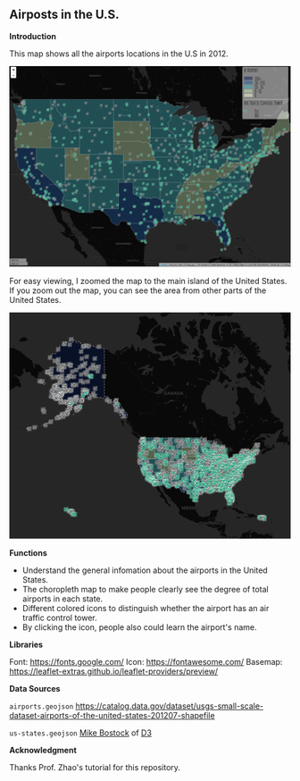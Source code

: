 <h2>Airposts in the U.S.</h2>

<b>Introduction</b>
<p>This map shows all the airports locations in the U.S in 2012.</p>

![](img/image1.png)

For easy viewing, I zoomed the map to the main island of the United States. If you zoom out the map, you can see the area from other parts of the United States.

![](img/image2.png)

<b>Functions</b>

* Understand the general infomation about the airports in the United States.
* The choropleth map to make people clearly see the degree of total airports in each state.
* Different colored icons to distinguish whether the airport has an air traffic control tower.
* By clicking the icon, people also could learn the airport's name.

<b>Libraries</b>

Font: https://fonts.google.com/
Icon: https://fontawesome.com/
Basemap: https://leaflet-extras.github.io/leaflet-providers/preview/


<b>Data Sources</b>

`airports.geojson` <https://catalog.data.gov/dataset/usgs-small-scale-dataset-airports-of-the-united-states-201207-shapefile>

`us-states.geojson` [Mike Bostock](http://bost.ocks.org/mike) of [D3](http://d3js.org/)


<b>Acknowledgment</b>

Thanks Prof. Zhao's tutorial for this repository. 

